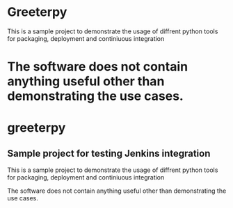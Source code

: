 Greeterpy
=========

This is a sample project to demonstrate the usage of diffrent python tools
for packaging, deployment and continiuous integration

The software does not contain anything useful other than demonstrating the use cases.
=======
greeterpy
=========

Sample project for testing Jenkins integration
----------------------------------------------

This is a sample project to demonstrate the usage of diffrent python tools
for packaging, deployment and continiuous integration

The software does not contain anything useful other than demonstrating the use cases.


